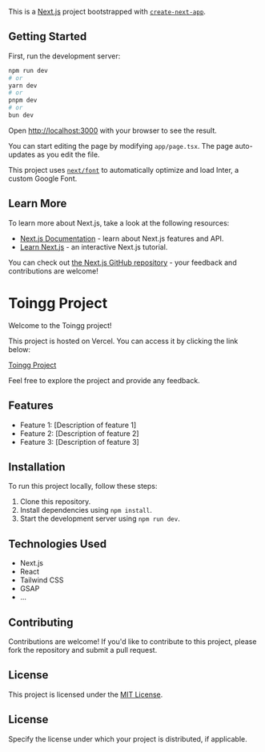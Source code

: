 This is a [Next.js](https://nextjs.org/) project bootstrapped with [`create-next-app`](https://github.com/vercel/next.js/tree/canary/packages/create-next-app).

## Getting Started

First, run the development server:

```bash
npm run dev
# or
yarn dev
# or
pnpm dev
# or
bun dev
```

Open [http://localhost:3000](http://localhost:3000) with your browser to see the result.

You can start editing the page by modifying `app/page.tsx`. The page auto-updates as you edit the file.

This project uses [`next/font`](https://nextjs.org/docs/basic-features/font-optimization) to automatically optimize and load Inter, a custom Google Font.

## Learn More

To learn more about Next.js, take a look at the following resources:

- [Next.js Documentation](https://nextjs.org/docs) - learn about Next.js features and API.
- [Learn Next.js](https://nextjs.org/learn) - an interactive Next.js tutorial.

You can check out [the Next.js GitHub repository](https://github.com/vercel/next.js/) - your feedback and contributions are welcome!


# Toingg Project

Welcome to the Toingg project!

This project is hosted on Vercel. You can access it by clicking the link below:

[Toingg Project](https://call-toingg-hm6u-git-main-gokuls-projects-31f6f11e.vercel.app/)

Feel free to explore the project and provide any feedback.

## Features

- Feature 1: [Description of feature 1]
- Feature 2: [Description of feature 2]
- Feature 3: [Description of feature 3]

## Installation

To run this project locally, follow these steps:

1. Clone this repository.
2. Install dependencies using `npm install`.
3. Start the development server using `npm run dev`.

## Technologies Used

- Next.js
- React
- Tailwind CSS
- GSAP
- ...

## Contributing

Contributions are welcome! If you'd like to contribute to this project, please fork the repository and submit a pull request.

## License

This project is licensed under the [MIT License](LICENSE).



## License

Specify the license under which your project is distributed, if applicable.

